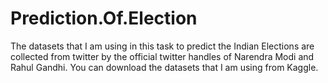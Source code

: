 # Prediction.Of.Election
The datasets that I am using in this task to predict the Indian Elections are collected from twitter by the official twitter handles of Narendra Modi and Rahul Gandhi. You can download the datasets that I am using from Kaggle.
